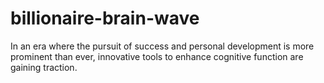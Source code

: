# billionaire-brain-wave
In an era where the pursuit of success and personal development is more prominent than ever, innovative tools to enhance cognitive function are gaining traction.
